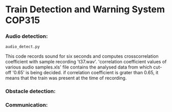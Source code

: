 # Train Detection and Warning System COP315

### Audio detection:

    audio_detect.py
   
This code records sound for six seconds and computes crosscorrelation coefficient with sample recording 't37.wav'.
'correlation coefficient values of various audio samples.xls' file contains the analysed data from which cut-off '0.65' is being decided.
if correlation coefficient is grater than 0.65, it means that the train was present at the time of recording. 

### Obstacle detection:

### Communication:



